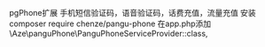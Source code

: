 pgPhone扩展
手机短信验证码，语音验证码，话费充值，流量充值
安装
composer require chenze/pangu-phone
在app.php添加
\Aze\panguPhone\PanguPhoneServiceProvider::class,

